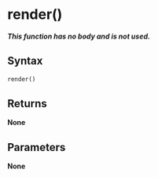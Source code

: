 # render()
***This function has no body and is not used.***

## Syntax
```python
render()
```

## Returns
**None**

## Parameters
**None**